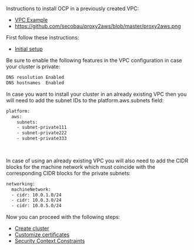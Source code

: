 Instructions to install OCP in a previously created VPC:
* [VPC Example](../etc/aws/network.yaml)
* https://github.com/secobau/proxy2aws/blob/master/proxy2aws.png

First follow these instructions:
* [Initial setup](initial.md)

Be sure to enable the following features in the VPC configuration in case your cluster is private:
```bash
DNS resolution Enabled
DNS hostnames  Enabled


```
In case you want to install your cluster in an already existing VPC then you will need to add the subnet IDs to the platform.aws.subnets field:
```bash
platform:
  aws:
    subnets: 
    - subnet-private111
    - subnet-private222
    - subnet-private333
    
    
```    
In case of using an already existing VPC you will also need to add the CIDR blocks for the machine network which must coincide with the corresponding CIDR blocks for the private subnets:
```bash
networking:
  machineNetwork:
  - cidr: 10.0.1.0/24
  - cidr: 10.0.3.0/24
  - cidr: 10.0.5.0/24


```
Now you can proceed with the following steps:
* [Create cluster](create.md)
* [Customize certificates](certs.md)
* [Security Context Constraints](scc.md)
